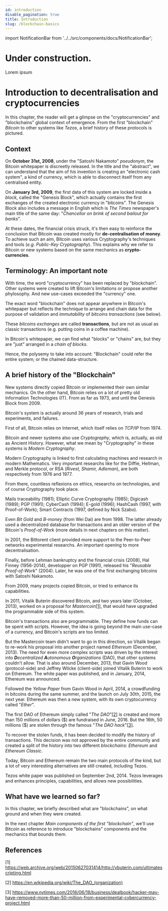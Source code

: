 ```yaml
---
id: introduction
disable_pagination: true
title: Introduction
slug: /blockchain-basics
---
```


import NotificationBar from '../../src/components/docs/NotificationBar';

<h1 className="p">Under construction.</h1>

<NotificationBar>
  <p>
    Lorem ipsum
  </p>
</NotificationBar>

# Introduction to decentralisation and cryptocurrencies

In this chapter, the reader will get a glimpse on the "cryptocurrencies" and "blockchains" global context of emergence. From the first "blockchain" _Bitcoin_ to other systems like _Tezos_, a brief history of these protocols is pictured.

## Context
On **October 31st, 2008**, under the "Satoshi Nakamoto" _pseudonym_, the Bitcoin whitepaper is discreetly released. In the title and the "abstract", we can understand that the aim of _his_ invention is creating an "electronic cash system", a kind of currency, which is able to disconnect itself from any centralised entity.

On **January 3rd, 2009**, the first data of this system are locked inside a _block_, called the "Genesis Block", which actually contains the first exchanges of the created electronic currency in "bitcoins". The Genesis Block also includes a message in English which is _The Times_ newspaper's main title of the same day:
"_Chancellor on brink of second bailout for banks_".

At these dates, the financial crisis struck, it's then easy to reinforce the conclusion that Bitcoin was created mostly for **de-centralisation of money**. To achieve such an aim, Bitcoin uses various Cryptography's techniques and tools (_e.g. Public-Key Cryptography_). This explains why we refer to Bitcoin or new systems based on the same mechanics as **crypto-currencies**.

## Terminology: An important note
With time, the word "cryptocurrency" has been replaced by "blockchain". Other systems were created to lift Bitcoin's limitations or propose another phylosophy. And new use-cases exceeded the "currency" one.

The exact word "blockchain" does not appear anywhere in Bitcoin's whitepaper but reflects the technique to arrange and chain data for the purpose of validation and _immutability_ of _bitcoins transactions_ (see below).

These _bitcoins exchanges_ are called **transactions**, but are not as usual as classic transactions (e.g. putting coins in a coffee machine).

In Bitcoin's whitepaper, we can find what "blocks" or "chains" are, but they are "just" arranged in a _chain of blocks_.

Hence, the polysemy to take into account: "Blockchain" could refer the entire system; or the chained data-structure.

## A brief history of the "Blockchain"
New systems directly copied Bitcoin or implemented their own similar mechanics. On the other hand, Bitcoin relies on a lot of pretty old Information Technologies (IT). From as far as 1973, and until the Genesis Block from 2009.

Bitcoin's system is actually around 36 years of research, trials and experiments, and failures.

First of all, Bitcoin relies on Internet, which itself relies on _TCP/IP_ from 1974.

Bitcoin and newer systems also use _Cryptography_, which is, actually, as old as Ancient History. However, what we mean by "Cryptography" in these systems is _Modern Cryptography_.

Modern Cryptography is linked to first calculating machines and research in modern Mathematics. Very important researchs like for the Diffie, Hellman, and Merkle protocol, or RSA (_Rivest, Shamir, Adleman_), are both respectively from 1976 and 1977.

From there, countless reflexions on ethics, researchs on technologies, and of course Cryptography took place.

Mails traceability (1981); Elliptic Curve Cryptography (1985); Digicash (1989); PGP (1991); CyberCash (1994); E-gold (1996); HashCash (1997, with Proof-of-Work); Smart Contracts (1997, defined by Nick Szabo).

Even _Bit Gold_ and _B-money_ (from Wei Dai) are from 1998. The latter already used a decentralized database for transactions and an older version of the Bitcoin's _Proof-of-Work_ (more details in next chapters on this matter).

In 2001, the Bittorent client provided more support to the Peer-to-Peer networks experimental researchs. An important opening to more decentralisation.

Finally, before Lehman bankruptcy and the financial crisis (2008), Hal Finney (1956-2014), developper on PGP (1991), released his "_Reusable Proof-of-Work_" (2004). Later, he was one of the first exchanging bitcoins with Satoshi Nakamoto.

From 2009, many projects copied Bitcoin, or tried to enhance its capabilities.

In 2011, Vitalik Buterin discovered Bitcoin, and two years later (October, 2013), worked on a proposal for _Mastercoin_[[1]](/blockchain-basics/introduction#references), that would have upgraded the programmable side of this system.

Bitcoin's transactions also are programmable. They define how funds can be spent with scripts. However, the idea is going beyond the main use-case of a currency, and Bitcoin's scripts are too limited.

But the Mastercoin team didn't want to go in this direction, so Vitalik began to re-work his proposal into another project named _Ethereum_ (December, 2013). The need for even more complex scripts was driven by the interest into _**D**ecentralized **A**utonomous **O**rganizations_ (DAO), that other systems couldn't allow. That is also around December, 2013, that Gavin Wood (protocol-side) and Jeffrey Wilcke (client-side) joined Vitalik Buterin to work on Ethereum. The white paper was published, and in January, 2014, Ethereum was announced.

Followed the _Yellow Paper_ from Gavin Wood in April, 2014, a crowdfunding in bitcoins during the same summer, and the launch on July 30th, 2015, the next year. Ethereum was then a new system, with its own cryptocurrency called "_Ether_".

The first DAO of Ethereum simply called "_The DAO_"[[2]](/blockchain-basics/introduction#references) is created and more than 150 millions of dollars (\$) are  fundraised in June, 2016. But the 16th, 50 millions (\$) are stolen through the famous "_The DAO hack_"[[3]](/blockchain-basics/introduction#references).

To recover the stolen funds, it has been decided to modify the history of transactions. This decision was not approved by the entire community and created a split of the history into two different _blockchains_: _Ethereum_ and _Ethereum Classic_.

Today, Bitcoin and Ethereum remain the two main protocols of the kind, but a lot of very interesting alternatives are still created, including Tezos.

Tezos white paper was published on September 2nd, 2014. Tezos leverages and enhances principles, capabilities, and allows new possibilities.

## What have we learned so far?
In this chapter, we briefly described what are "blockchains", on what ground and when they were created.

In the next chapter _Main components of the first "blockchain"_, we'll use Bitcoin as reference to introduce "blockchains" components and the mechanics that bounds them.

## References
[1] https://web.archive.org/web/20150627031414/http://vbuterin.com/ultimatescripting.html

[2] https://en.wikipedia.org/wiki/The_DAO_(organization)

[3] https://www.nytimes.com/2016/06/18/business/dealbook/hacker-may-have-removed-more-than-50-million-from-experimental-cybercurrency-project.html